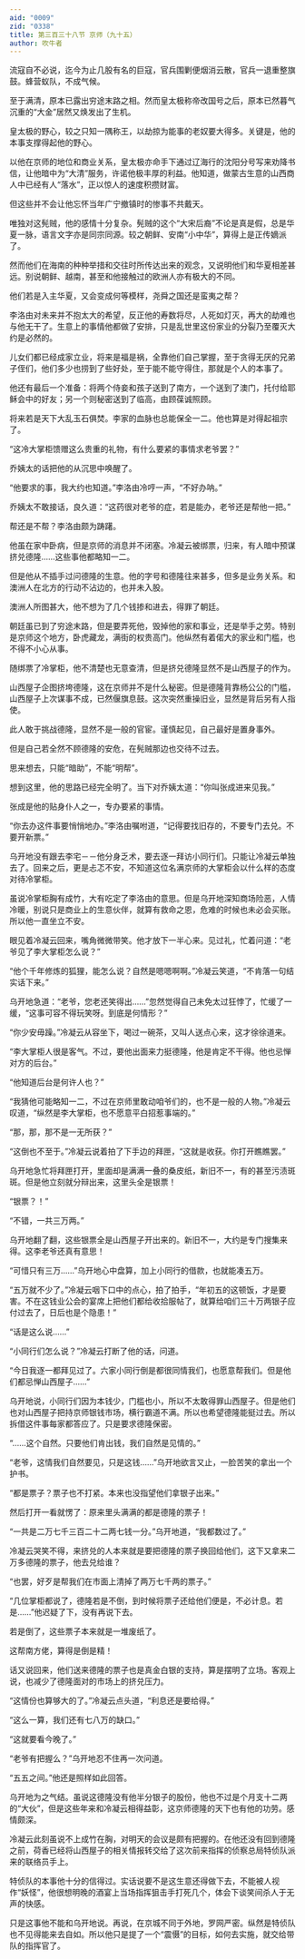 ```yaml
---
aid: "0009"
zid: "0338"
title: 第三百三十八节 京师（九十五）
author: 吹牛者
---
```


流寇自不必说，迄今为止几股有名的巨寇，官兵围剿便烟消云散，官兵一退重整旗鼓。蜂营蚁队，不成气候。

至于满清，原本已露出穷途末路之相。然而皇太极称帝改国号之后，原本已然暮气沉重的“大金”居然又焕发出了生机。

皇太极的野心，较之只知一隅称王，以劫掠为能事的老奴要大得多。关键是，他的本事支撑得起他的野心。

以他在京师的地位和商业关系，皇太极亦命手下通过辽海行的沈阳分号写来劝降书信，让他暗中为“大清”服务，许诺他极丰厚的利益。他知道，做蒙古生意的山西商人中已经有人“落水”，正以惊人的速度积攒财富。

但这些并不会让他忘怀当年广宁撤镇时的惨事不共戴天。

唯独对这髡贼，他的感情十分复杂。髡贼的这个“大宋后裔”不论是真是假，总是华夏一脉，语言文字亦是同宗同源。较之朝鲜、安南“小中华”，算得上是正传嫡派了。

然而他们在海南的种种举措和交往时所传达出来的观念，又说明他们和华夏相差甚远。别说朝鲜、越南，甚至和他接触过的欧洲人亦有极大的不同。

他们若是入主华夏，又会变成何等模样，尧舜之国还是蛮夷之帮？

李洛由对未来并不抱太大的希望，反正他的寿数将尽，人死如灯灭，再大的劫难也与他无干了。生意上的事情他都做了安排，只是乱世里这份家业的分裂乃至覆灭大约是必然的。

儿女们都已经成家立业，将来是福是祸，全靠他们自己掌握，至于贪得无厌的兄弟子侄们，他们多少也捞到了些好处，至于能不能守得住，那就是个人的本事了。

他还有最后一个准备：将两个侍妾和孩子送到了南方，一个送到了澳门，托付给耶稣会中的好友；另一个则秘密送到了临高，由顾葆诚照顾。

将来若是天下大乱玉石俱焚。李家的血脉也总能保全一二。他也算是对得起祖宗了。

“这冷大掌柜馈赠这么贵重的礼物，有什么要紧的事情求老爷罢？”

乔姨太的话把他的从沉思中唤醒了。

“他要求的事，我大约也知道。”李洛由冷哼一声，“不好办呐。”

乔姨太不敢接话，良久道：“这药很对老爷的症，若是能办，老爷还是帮他一把。”

帮还是不帮？李洛由颇为踌躇。

他虽在家中卧病，但是京师的消息并不闭塞。冷凝云被绑票，归来，有人暗中预谋挤兑德隆……这些事他都略知一二。

但是他从不插手过问德隆的生意。他的字号和德隆往来甚多，但多是业务关系。和澳洲人在北方的行动不沾边的，也并未入股。

澳洲人所图甚大，他不想为了几个钱掺和进去，得罪了朝廷。

朝廷虽已到了穷途末路，但是要弄死他，毁掉他的家和事业，还是举手之劳。特别是京师这个地方，卧虎藏龙，满街的权贵高门。他纵然有着偌大的家业和门槛，也不得不小心从事。

随绑票了冷掌柜，他不清楚也无意查清，但是挤兑德隆显然不是山西屋子的作为。

山西屋子企图挤垮德隆，这在京师并不是什么秘密。但是德隆背靠杨公公的门槛，山西屋子上次谋事不成，已然偃旗息鼓。这次突然重操旧业，显然是背后另有人指使。

此人敢于挑战德隆，显然不是一般的官宦。谨慎起见，自己最好是置身事外。

但是自己若全然不顾德隆的安危，在髡贼那边也交待不过去。

思来想去，只能“暗助”，不能“明帮”。

想到这里，他的思路已经完全明了。当下对乔姨太道：“你叫张成进来见我。”

张成是他的贴身仆人之一，专办要紧的事情。

“你去办这件事要悄悄地办。”李洛由嘱咐道，“记得要找旧存的，不要专门去兑。不要开新票。”

乌开地没有跟去李宅－－他分身乏术，要去逐一拜访小同行们。只能让冷凝云单独去了。回来之后，更是忐忑不安，不知道这位名满京师的大掌柜会以什么样的态度对待冷掌柜。

虽说冷掌柜胸有成竹，大有吃定了李洛由的意思。但是乌开地深知商场险恶，人情冷暖，别说只是商业上的生意伙伴，就算有救命之恩，危难的时候也未必会买账。所以他一直坐立不安。

眼见着冷凝云回来，嘴角微微带笑。他才放下一半心来。见过礼，忙着问道：“老爷见了李大掌柜怎么说？”

“他个千年修炼的狐狸，能怎么说？自然是嗯嗯啊啊。”冷凝云笑道，“不肯落一句结实话下来。”

乌开地急道：“老爷，您老还笑得出……”忽然觉得自己未免太过狂悖了，忙缓了一缓，“这事可容不得玩笑呀。到底是何情形？”

“你少安毋躁。”冷凝云从容坐下，喝过一碗茶，又叫人送点心来，这才徐徐道来。

“李大掌柜人很是客气。不过，要他出面来力挺德隆，他是肯定不干得。他也忌惮对方的后台。”

“他知道后台是何许人也？”

“我猜他可能略知一二，不过在京师里敢动咱爷们的，也不是一般的人物。”冷凝云叹道，“纵然是李大掌柜，也不愿意平白招惹事端的。”

“那，那，那不是一无所获？”

“这倒也不至于。”冷凝云说着拍了下手边的拜匣，“这就是收获。你打开瞧瞧罢。”

乌开地急忙将拜匣打开，里面却是满满一叠的桑皮纸，新旧不一，有的甚至污渍斑斑。但是他立刻就分辩出来，这里头全是银票！

“银票？！”

“不错，一共三万两。”

乌开地翻了翻，这些银票全是山西屋子开出来的。新旧不一，大约是专门搜集来得。这李老爷还真有意思！

“可惜只有三万……”乌开地心中盘算，加上小同行的借款，也就能凑五万。

“五万就不少了。”冷凝云咽下口中的点心，拍了拍手，“年初五的这顿饭，才是要害。不在这钱业公会的宴席上把他们都给收拾服帖了，就算给咱们三十万两银子应付过去了，日后也是个隐患！”

“话是这么说……”

“小同行们怎么说？”冷凝云打断了他的话，问道。

“今日我逐一都拜见过了。六家小同行倒是都很同情我们，也愿意帮我们。但是他们都忌惮山西屋子……”

乌开地说，小同行们因为本钱少，门槛也小，所以不太敢得罪山西屋子。但是他们也对山西屋子把持京师银钱市场，横行霸道不满。所以也希望德隆能挺过去。所以拆借这件事每家都答应了。只是要求德隆保密。

“……这个自然。只要他们肯出钱，我们自然是见情的。”

“老爷，这情我们自然要见，只是这钱……”乌开地欲言又止，一脸苦笑的拿出一个护书。

“都是票子？票子也不打紧。本来也没指望他们拿银子出来。”

然后打开一看就愣了：原来里头满满的都是德隆的票子！

“一共是二万七千三百二十二两七钱一分。”乌开地道，“我都数过了。”

冷凝云哭笑不得，来挤兑的人本来就是要把德隆的票子换回给他们，这下又拿来二万多德隆的票子，他去兑给谁？

“也罢，好歹是帮我们在市面上清掉了两万七千两的票子。”

“几位掌柜都说了，德隆若是不倒，到时候将票子还给他们便是，不必计息。若是……”他迟疑了下，没有再说下去。

若是倒了，这些票子本来就是一堆废纸了。

这帮南方佬，算得是倒是精！

话又说回来，他们送来德隆的票子也是真金白银的支持，算是摆明了立场。客观上说，也减少了德隆面对的市场上的挤兑压力。

“这情份也算够大的了。”冷凝云点头道，“利息还是要给得。”

“这么一算，我们还有七八万的缺口。”

“这就要看今晚了。”

“老爷有把握么？”乌开地忍不住再一次问道。

“五五之间。”他还是照样如此回答。

乌开地为之气结。虽说这德隆没有他半分银子的股份，他也不过是个月支十二两的“大伙”，但是这些年来和冷凝云相得益彰，这京师德隆的天下也有他的功劳。感情颇深。

冷凝云此刻虽说不上成竹在胸，对明天的会议是颇有把握的。在他还没有回到德隆之前，荷香已经将山西屋子的相关情报转交给了这次前来指挥的侦察总局特侦队派来的联络员手上。

特侦队的本事他十分的信得过。实话说要不是这生意还得做下去，不能被人视作“妖怪”，他很想明晚的酒宴上当场指挥狙击手打死几个，体会下谈笑间杀人于无声的快感。

只是这事他不能和乌开地说。再说，在京城不同于外地，罗网严密。纵然是特侦队也不见得能来去自如。所以他只是提了一个“震慑”的目标，如何去实施，就交给带队的指挥官了。

